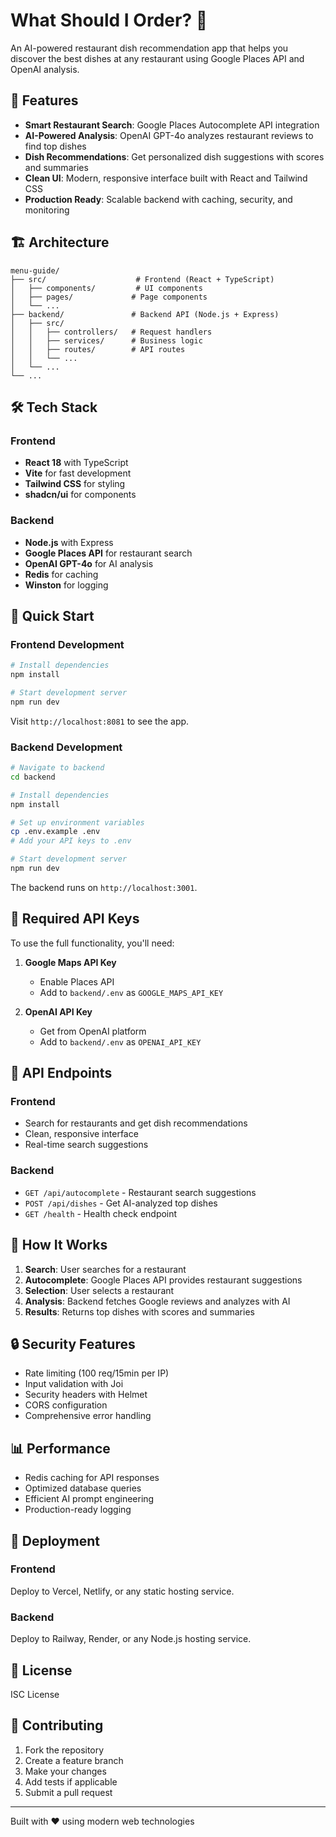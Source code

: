 # What Should I Order? 🍴

An AI-powered restaurant dish recommendation app that helps you discover the best dishes at any restaurant using Google Places API and OpenAI analysis.

## 🚀 Features

- **Smart Restaurant Search**: Google Places Autocomplete API integration
- **AI-Powered Analysis**: OpenAI GPT-4o analyzes restaurant reviews to find top dishes
- **Dish Recommendations**: Get personalized dish suggestions with scores and summaries
- **Clean UI**: Modern, responsive interface built with React and Tailwind CSS
- **Production Ready**: Scalable backend with caching, security, and monitoring

## 🏗️ Architecture

```
menu-guide/
├── src/                    # Frontend (React + TypeScript)
│   ├── components/         # UI components
│   ├── pages/             # Page components
│   └── ...
├── backend/               # Backend API (Node.js + Express)
│   ├── src/
│   │   ├── controllers/   # Request handlers
│   │   ├── services/      # Business logic
│   │   ├── routes/        # API routes
│   │   └── ...
│   └── ...
└── ...
```

## 🛠️ Tech Stack

### Frontend
- **React 18** with TypeScript
- **Vite** for fast development
- **Tailwind CSS** for styling
- **shadcn/ui** for components

### Backend
- **Node.js** with Express
- **Google Places API** for restaurant search
- **OpenAI GPT-4o** for AI analysis
- **Redis** for caching
- **Winston** for logging

## 🚀 Quick Start

### Frontend Development

```bash
# Install dependencies
npm install

# Start development server
npm run dev
```

Visit `http://localhost:8081` to see the app.

### Backend Development

```bash
# Navigate to backend
cd backend

# Install dependencies
npm install

# Set up environment variables
cp .env.example .env
# Add your API keys to .env

# Start development server
npm run dev
```

The backend runs on `http://localhost:3001`.

## 🔑 Required API Keys

To use the full functionality, you'll need:

1. **Google Maps API Key**
   - Enable Places API
   - Add to `backend/.env` as `GOOGLE_MAPS_API_KEY`

2. **OpenAI API Key**
   - Get from OpenAI platform
   - Add to `backend/.env` as `OPENAI_API_KEY`

## 📡 API Endpoints

### Frontend
- Search for restaurants and get dish recommendations
- Clean, responsive interface
- Real-time search suggestions

### Backend
- `GET /api/autocomplete` - Restaurant search suggestions
- `POST /api/dishes` - Get AI-analyzed top dishes
- `GET /health` - Health check endpoint

## 🧠 How It Works

1. **Search**: User searches for a restaurant
2. **Autocomplete**: Google Places API provides restaurant suggestions
3. **Selection**: User selects a restaurant
4. **Analysis**: Backend fetches Google reviews and analyzes with AI
5. **Results**: Returns top dishes with scores and summaries

## 🔒 Security Features

- Rate limiting (100 req/15min per IP)
- Input validation with Joi
- Security headers with Helmet
- CORS configuration
- Comprehensive error handling

## 📊 Performance

- Redis caching for API responses
- Optimized database queries
- Efficient AI prompt engineering
- Production-ready logging

## 🚀 Deployment

### Frontend
Deploy to Vercel, Netlify, or any static hosting service.

### Backend
Deploy to Railway, Render, or any Node.js hosting service.

## 📝 License

ISC License

## 🤝 Contributing

1. Fork the repository
2. Create a feature branch
3. Make your changes
4. Add tests if applicable
5. Submit a pull request

---

Built with ❤️ using modern web technologies
